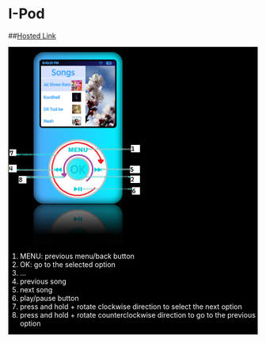 # I-Pod
##[Hosted Link](https://youtu.be/pMBo_boyZ_0)
 <div
            style="margin: 0px; padding: 0px; background-color: black; color: white; display: flex; flex-direction: column;">
            <div style="height: 400px; width:266px"><img style="height: 400px; width:266px" src="src/Image/3.png" alt=""></div>
            <div>
                <ol>
                    <li>MENU: previous menu/back button</li>
                    <li>OK: go to the selected option</li>
                    <li>...</li>
                    <li>previous song</li>
                    <li>next song</li>
                    <li>play/pause button</li>
                    <li>press and hold + rotate clockwise direction to select the next option</li>
                    <li>press and hold + rotate counterclockwise direction to go to the previous option</li>
                </ol>
            </div>
        </div>
